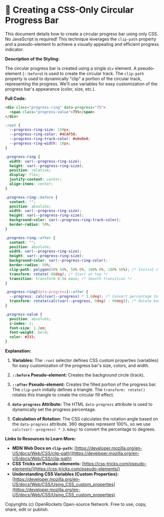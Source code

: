 # 🐞 Creating a CSS-Only Circular Progress Bar


This document details how to create a circular progress bar using only CSS.  No JavaScript is required! This technique leverages the `clip-path` property and a pseudo-element to achieve a visually appealing and efficient progress indicator.

**Description of the Styling:**

The circular progress bar is created using a single `div` element.  A pseudo-element (`::before`) is used to create the circular track.  The `clip-path` property is used to dynamically "clip" a portion of the circular track, representing the progress.  We'll use variables for easy customization of the progress bar's appearance (color, size, etc.).

**Full Code:**

```html
<div class="progress-ring" data-progress="75">
  <span class="progress-value">75%</span>
</div>
```

```css
:root {
  --progress-ring-size: 150px;
  --progress-ring-color: #4CAF50;
  --progress-ring-track-color: #e0e0e0;
  --progress-ring-width: 10px;
}

.progress-ring {
  width: var(--progress-ring-size);
  height: var(--progress-ring-size);
  position: relative;
  display: flex;
  justify-content: center;
  align-items: center;
}

.progress-ring::before {
  content: "";
  position: absolute;
  width: var(--progress-ring-size);
  height: var(--progress-ring-size);
  background-color: var(--progress-ring-track-color);
  border-radius: 50%;
}

.progress-ring::after {
  content: "";
  position: absolute;
  width: var(--progress-ring-size);
  height: var(--progress-ring-size);
  background-color: var(--progress-ring-color);
  border-radius: 50%;
  clip-path: polygon(50% 50%, 50% 0%, 100% 0%, 100% 50%); /* Initial clip path */
  transform: rotate(-90deg); /* Start at top */
  transition: transform 0.5s ease; /* Smooth transition */
}

.progress-ring[data-progress]::after {
  --progress: calc(var(--progress) * 3.6deg); /* Convert percentage to degrees */
  transform: rotate(calc(var(--progress, 0deg) - 90deg)); /* Rotate based on progress */
}

.progress-value {
  position: absolute;
  z-index: 1;
  font-size: 1.2em;
  font-weight: bold;
  color: #333;
}

```

**Explanation:**

1. **Variables:**  The `:root` selector defines CSS custom properties (variables) for easy customization of the progress bar's size, colors, and width.

2. **`::before` Pseudo-element:** Creates the background circle (track).

3. **`::after` Pseudo-element:** Creates the filled portion of the progress bar.  The `clip-path` initially defines a triangle. The `transform: rotate()` rotates this triangle to create the circular fill effect.

4. **`data-progress` Attribute:** The HTML `data-progress` attribute is used to dynamically set the progress percentage.

5. **Calculation of Rotation:**  The CSS calculates the rotation angle based on the `data-progress` attribute. 360 degrees represent 100%, so we use `calc(var(--progress) * 3.6deg)` to convert the percentage to degrees.


**Links to Resources to Learn More:**

* **MDN Web Docs on `clip-path`:** [https://developer.mozilla.org/en-US/docs/Web/CSS/clip-path](https://developer.mozilla.org/en-US/docs/Web/CSS/clip-path)
* **CSS Tricks on Pseudo-elements:** [https://css-tricks.com/pseudo-elements/](https://css-tricks.com/pseudo-elements/)
* **Understanding CSS Variables (Custom Properties):** [https://developer.mozilla.org/en-US/docs/Web/CSS/Using_CSS_custom_properties](https://developer.mozilla.org/en-US/docs/Web/CSS/Using_CSS_custom_properties)


Copyrights (c) OpenRockets Open-source Network. Free to use, copy, share, edit or publish.

